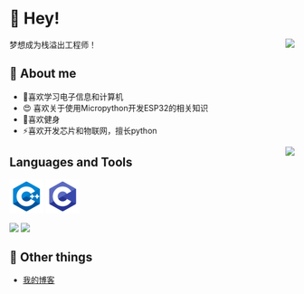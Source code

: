 # 👋 Hey!

<img align="right" src="https://github-readme-stats.vercel.app/api?username=Zhao-Changhao&show_icons=true&icon_color=0366d6&text_color=24292e&bg_color=ffffff&hide_title=true" />

梦想成为栈溢出工程师！

## 💬 About me

<!-- * has a black childhood depicted in 300,000 words, may hit the bottom line then go crazy by incident, if this happens, please forgive me, I'm very sorry about that. -->
* 🔭喜欢学习电子信息和计算机
* :heart_eyes: 喜欢关于使用Micropython开发ESP32的相关知识
* 🥅喜欢健身
* ⚡喜欢开发芯片和物联网，擅长python

<img align="right" src="https://github-readme-stats.vercel.app/api/top-langs/?username=Zhao-Changhao&layout=compact"/>

## Languages and Tools
<p align="left">
 <img style="margin: auto;" src="https://raw.githubusercontent.com/sachinverma53121/sachinverma53121/master/icons/cpp.png" alt=cplusplus width="60" height="60"/>
 <img style="margin: auto;" src="https://raw.githubusercontent.com/sachinverma53121/sachinverma53121/master/icons/c.png" alt=c width="60" height="60"/>
</p>

![](https://camo.githubusercontent.com/0a719c24a5eb8062d68bdabbd7306a0dcab0b0ce7093a8550870497456863ec9/68747470733a2f2f7777772e766563746f726c6f676f2e7a6f6e652f6c6f676f732f707974686f6e2f707974686f6e2d617232312e737667)
<img height="64px" src="https://cdn.svgporn.com/logos/visual-studio-code.svg">

## 📮 Other things
- [我的博客](https://zhao-changhao.github.io/)

